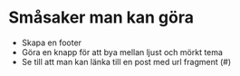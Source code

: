 # Småsaker man kan göra
 - Skapa en footer
 - Göra en knapp för att bya mellan ljust och mörkt tema
 - Se till att man kan länka till en post med url fragment (#)
